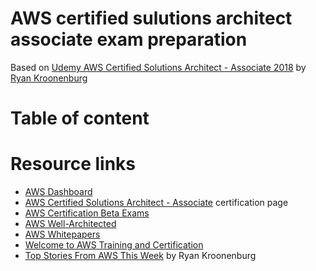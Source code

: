 # AWS certified sulutions architect associate exam preparation

Based on [Udemy AWS Certified Solutions Architect - Associate 2018](https://www.udemy.com/aws-certified-solutions-architect-associate) by [Ryan Kroonenburg](https://www.udemy.com/user/ryankroonenburg/) 

# Table of content

# Resource links

- [AWS Dashboard](https://aws.amazon.com/)
- [AWS Certified Solutions Architect - Associate](https://aws.amazon.com/certification/certified-solutions-architect-associate/) certification page
- [AWS Certification Beta Exams](https://aws.amazon.com/certification/beta-exam/)
- [AWS Well-Architected](https://aws.amazon.com/architecture/well-architected/)
- [AWS Whitepapers](https://aws.amazon.com/whitepapers/)
- [Welcome to AWS Training and Certification](https://aws.amazon.com/training/)
- [Top Stories From AWS This Week](https://acloud.guru/aws-this-week) by Ryan Kroonenburg